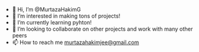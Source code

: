 - 👋 Hi, I’m @MurtazaHakimG
- 👀 I’m interested in making tons of projects!
- 🌱 I’m currently learning pyhton!
- 💞️ I’m looking to collaborate on other projects and work with many other peers
- 📫 How to reach me murtazahakimjee@gmail.com

<!---
MurtazaHakimG/MurtazaHakimG is a ✨ special ✨ repository because its `README.md` (this file) appears on your GitHub profile.
You can click the Preview link to take a look at your changes.
--->

